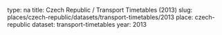 type: na
title: Czech Republic / Transport Timetables (2013)
slug: places/czech-republic/datasets/transport-timetables/2013
place: czech-republic
dataset: transport-timetables
year: 2013
